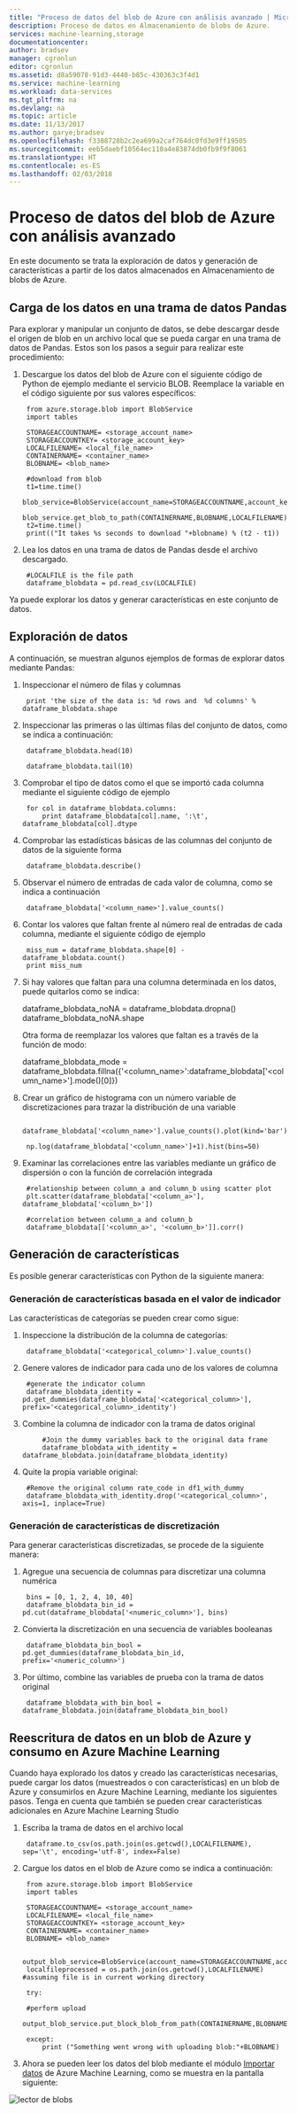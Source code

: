 ```yaml
---
title: "Proceso de datos del blob de Azure con análisis avanzado | Microsoft Docs"
description: Proceso de datos en Almacenamiento de blobs de Azure.
services: machine-learning,storage
documentationcenter: 
author: bradsev
manager: cgronlun
editor: cgronlun
ms.assetid: d8a59078-91d3-4440-b85c-430363c3f4d1
ms.service: machine-learning
ms.workload: data-services
ms.tgt_pltfrm: na
ms.devlang: na
ms.topic: article
ms.date: 11/13/2017
ms.author: garye;bradsev
ms.openlocfilehash: f3388728b2c2ea699a2caf764dc0fd3e9ff19505
ms.sourcegitcommit: eeb5daebf10564ec110a4e83874db0fb9f9f8061
ms.translationtype: HT
ms.contentlocale: es-ES
ms.lasthandoff: 02/03/2018
---
```

# <a name="heading"></a>Proceso de datos del blob de Azure con análisis avanzado
En este documento se trata la exploración de datos y generación de características a partir de los datos almacenados en Almacenamiento de blobs de Azure. 

## <a name="load-the-data-into-a-pandas-data-frame"></a>Carga de los datos en una trama de datos Pandas
Para explorar y manipular un conjunto de datos, se debe descargar desde el origen de blob en un archivo local que se pueda cargar en una trama de datos de Pandas. Estos son los pasos a seguir para realizar este procedimiento:

1. Descargue los datos del blob de Azure con el siguiente código de Python de ejemplo mediante el servicio BLOB. Reemplace la variable en el código siguiente por sus valores específicos: 
   
        from azure.storage.blob import BlobService
        import tables
   
        STORAGEACCOUNTNAME= <storage_account_name>
        STORAGEACCOUNTKEY= <storage_account_key>
        LOCALFILENAME= <local_file_name>        
        CONTAINERNAME= <container_name>
        BLOBNAME= <blob_name>
   
        #download from blob
        t1=time.time()
        blob_service=BlobService(account_name=STORAGEACCOUNTNAME,account_key=STORAGEACCOUNTKEY)
        blob_service.get_blob_to_path(CONTAINERNAME,BLOBNAME,LOCALFILENAME)
        t2=time.time()
        print(("It takes %s seconds to download "+blobname) % (t2 - t1))
2. Lea los datos en una trama de datos de Pandas desde el archivo descargado.
   
        #LOCALFILE is the file path    
        dataframe_blobdata = pd.read_csv(LOCALFILE)

Ya puede explorar los datos y generar características en este conjunto de datos.

## <a name="blob-dataexploration"></a>Exploración de datos
A continuación, se muestran algunos ejemplos de formas de explorar datos mediante Pandas:

1. Inspeccionar el número de filas y columnas 
   
        print 'the size of the data is: %d rows and  %d columns' % dataframe_blobdata.shape
2. Inspeccionar las primeras o las últimas filas del conjunto de datos, como se indica a continuación:
   
        dataframe_blobdata.head(10)
   
        dataframe_blobdata.tail(10)
3. Comprobar el tipo de datos como el que se importó cada columna mediante el siguiente código de ejemplo
   
        for col in dataframe_blobdata.columns:
            print dataframe_blobdata[col].name, ':\t', dataframe_blobdata[col].dtype
4. Comprobar las estadísticas básicas de las columnas del conjunto de datos de la siguiente forma
   
        dataframe_blobdata.describe()
5. Observar el número de entradas de cada valor de columna, como se indica a continuación
   
        dataframe_blobdata['<column_name>'].value_counts()
6. Contar los valores que faltan frente al número real de entradas de cada columna, mediante el siguiente código de ejemplo
   
        miss_num = dataframe_blobdata.shape[0] - dataframe_blobdata.count()
        print miss_num
7. Si hay valores que faltan para una columna determinada en los datos, puede quitarlos como se indica:
   
     dataframe_blobdata_noNA = dataframe_blobdata.dropna()   dataframe_blobdata_noNA.shape
   
   Otra forma de reemplazar los valores que faltan es a través de la función de modo:
   
     dataframe_blobdata_mode = dataframe_blobdata.fillna({'<column_name>':dataframe_blobdata['<column_name>'].mode()[0]})        
8. Crear un gráfico de histograma con un número variable de discretizaciones para trazar la distribución de una variable    
   
        dataframe_blobdata['<column_name>'].value_counts().plot(kind='bar')
   
        np.log(dataframe_blobdata['<column_name>']+1).hist(bins=50)
9. Examinar las correlaciones entre las variables mediante un gráfico de dispersión o con la función de correlación integrada
   
        #relationship between column_a and column_b using scatter plot
        plt.scatter(dataframe_blobdata['<column_a>'], dataframe_blobdata['<column_b>'])
   
        #correlation between column_a and column_b
        dataframe_blobdata[['<column_a>', '<column_b>']].corr()

## <a name="blob-featuregen"></a>Generación de características
Es posible generar características con Python de la siguiente manera:

### <a name="blob-countfeature"></a>Generación de características basada en el valor de indicador
Las características de categorías se pueden crear como sigue:

1. Inspeccione la distribución de la columna de categorías:
   
        dataframe_blobdata['<categorical_column>'].value_counts()
2. Genere valores de indicador para cada uno de los valores de columna
   
        #generate the indicator column
        dataframe_blobdata_identity = pd.get_dummies(dataframe_blobdata['<categorical_column>'], prefix='<categorical_column>_identity')
3. Combine la columna de indicador con la trama de datos original 
   
            #Join the dummy variables back to the original data frame
            dataframe_blobdata_with_identity = dataframe_blobdata.join(dataframe_blobdata_identity)
4. Quite la propia variable original:
   
        #Remove the original column rate_code in df1_with_dummy
        dataframe_blobdata_with_identity.drop('<categorical_column>', axis=1, inplace=True)

### <a name="blob-binningfeature"></a>Generación de características de discretización
Para generar características discretizadas, se procede de la siguiente manera:

1. Agregue una secuencia de columnas para discretizar una columna numérica
   
        bins = [0, 1, 2, 4, 10, 40]
        dataframe_blobdata_bin_id = pd.cut(dataframe_blobdata['<numeric_column>'], bins)
2. Convierta la discretización en una secuencia de variables booleanas
   
        dataframe_blobdata_bin_bool = pd.get_dummies(dataframe_blobdata_bin_id, prefix='<numeric_column>')
3. Por último, combine las variables de prueba con la trama de datos original
   
        dataframe_blobdata_with_bin_bool = dataframe_blobdata.join(dataframe_blobdata_bin_bool)    

## <a name="sql-featuregen"></a>Reescritura de datos en un blob de Azure y consumo en Azure Machine Learning
Cuando haya explorado los datos y creado las características necesarias, puede cargar los datos (muestreados o con características) en un blob de Azure y consumirlos en Azure Machine Learning, mediante los siguientes pasos. Tenga en cuenta que también se pueden crear características adicionales en Azure Machine Learning Studio 

1. Escriba la trama de datos en el archivo local
   
        dataframe.to_csv(os.path.join(os.getcwd(),LOCALFILENAME), sep='\t', encoding='utf-8', index=False)
2. Cargue los datos en el blob de Azure como se indica a continuación:
   
        from azure.storage.blob import BlobService
        import tables
   
        STORAGEACCOUNTNAME= <storage_account_name>
        LOCALFILENAME= <local_file_name>
        STORAGEACCOUNTKEY= <storage_account_key>
        CONTAINERNAME= <container_name>
        BLOBNAME= <blob_name>
   
        output_blob_service=BlobService(account_name=STORAGEACCOUNTNAME,account_key=STORAGEACCOUNTKEY)    
        localfileprocessed = os.path.join(os.getcwd(),LOCALFILENAME) #assuming file is in current working directory
   
        try:
   
        #perform upload
        output_blob_service.put_block_blob_from_path(CONTAINERNAME,BLOBNAME,localfileprocessed)
   
        except:            
            print ("Something went wrong with uploading blob:"+BLOBNAME)
3. Ahora se pueden leer los datos del blob mediante el módulo [Importar datos][import-data] de Azure Machine Learning, como se muestra en la pantalla siguiente:

![lector de blobs][1]

[1]: ./media/data-blob/reader_blob.png


<!-- Module References -->
[import-data]: https://msdn.microsoft.com/library/azure/4e1b0fe6-aded-4b3f-a36f-39b8862b9004/

